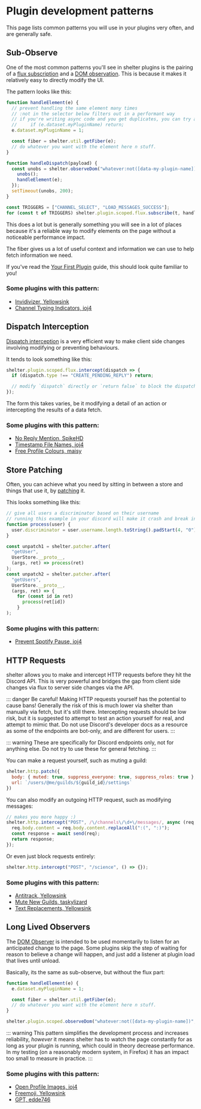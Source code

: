 # Plugin development patterns

This page lists common patterns you will use in your plugins very often,
and are generally safe.

## Sub-Observe

One of the most common patterns you'll see in shelter plugins is the pairing of a
[flux subscription](/reference#shelter-flux-dispatcher)
and a [DOM observation](/reference#shelter-observedom).
This is because it makes it relatively easy to directly modify the UI.

The pattern looks like this:
```js
function handleElement(e) {
  // prevent handling the same element many times
  // :not in the selector below filters out in a performant way
  // if you're writing async code and you get duplicates, you can try adding this too:
  //     if (e.dataset.myPluginName) return;
  e.dataset.myPluginName = 1;

  const fiber = shelter.util.getFiber(e);
  // do whatever you want with the element here n stuff.
}

function handleDispatch(payload) {
  const unobs = shelter.observeDom("whatever:not([data-my-plugin-name])", e => {
    unobs();
    handleElement(e);
  });
  setTimeout(unobs, 200);
}

const TRIGGERS = ["CHANNEL_SELECT", "LOAD_MESSAGES_SUCCESS"];
for (const t of TRIGGERS) shelter.plugin.scoped.flux.subscribe(t, handleDispatch);
```

This does a lot but is generally something you will see in a lot of places because it's a reliable way to modify
elements on the page without a noticeable performance impact.

[//]: # (TODO: link "fiber" to background)
The fiber gives us a lot of useful context and information we can use to help fetch information we need.

If you've read the [Your First Plugin](plugin) guide, this should look quite familiar to you!

### Some plugins with this pattern:
 - [Invidivizer, Yellowsink](https://github.com/yellowsink/shelter-plugins/blob/0fe8bf062cae0e9ce7688d091f8953ff0934a301/plugins/invidivizer/index.jsx)
 - [Channel Typing Indicators, ioj4](https://github.com/ioj4/shelter-plugins/blob/8e80fc012a5b39b33ef30203f9684afc599e1801/plugins/channel-typing-indicators/index.jsx)

## Dispatch Interception

[Dispatch interception](/reference#shelter-flux-intercept) is a very efficient way to make client side changes
involving modifying or preventing behaviours.

It tends to look something like this:
```js
shelter.plugin.scoped.flux.intercept(dispatch => {
  if (dispatch.type !== "CREATE_PENDING_REPLY") return;

  // modify `dispatch` directly or `return false` to block the dispatch.
});
```

The form this takes varies, be it modifying a detail of an action or intercepting the results of a data fetch.

### Some plugins with this pattern:
 - [No Reply Mention, SpikeHD](https://github.com/SpikeHD/shelter-plugins/blob/2621b32a1cb9c968a6e35d5febf279accf75a790/plugins/no-reply-mention/index.ts)
 - [Timestamp File Names, ioj4](https://github.com/ioj4/shelter-plugins/blob/f290f7c8e19bdc50aef976be22824ee954c99943/plugins/timestamp-file-names/index.js)
 - [Free Profile Colours, maisy](https://github.com/maisymoe/furniture/blob/a4545acc9b9dae198007708eff1bddf78ae6661f/plugins/FreeProfileColors/index.ts)

## Store Patching

Often, you can achieve what you need by sitting in between a store and things that use it, by
[patching](/reference#shelter-patcher) it.

This looks something like this:
```js
// give all users a discriminator based on their username
// running this example in your discord will make it crash and break in fun ways
function process(user) {
  user.discriminator = user.username.length.toString().padStart(4, "0");
}

const unpatch1 = shelter.patcher.after(
  "getUser",
  UserStore.__proto__,
  (args, ret) => process(ret)
);
const unpatch2 = shelter.patcher.after(
  "getUsers",
  UserStore.__proto__,
  (args, ret) => {
    for (const id in ret)
      process(ret[id])
    }
);
```

### Some plugins with this pattern:
 - [Prevent Spotify Pause, ioj4](https://github.com/ioj4/shelter-plugins/blob/dd74f51d8bb39f6513139041e4752bf45b4bc91a/plugins/prevent-spotify-pause/index.js)

## HTTP Requests

shelter allows you to make and intercept HTTP requests before they hit the Discord API. This is very powerful and
bridges the gap from client side changes via flux to server side changes via the API.

::: danger
Be careful! Making HTTP requests yourself has the potential to cause bans!
Generally the risk of this is much lower via shelter than manually via fetch, but it's still there.
Intercepting requests should be low risk, but it is suggested to attempt to test an action yourself for real, and
attempt to mimic that.
Do not use Discord's developer docs as a resource as some of the endpoints are bot-only, and are different for users.
:::

::: warning
These are specifically for Discord endpoints only, not for anything else. Do not try to use these for general fetching.
:::

You can make a request yourself, such as muting a guild:
```js
shelter.http.patch({
  body: { muted: true, suppress_everyone: true, suppress_roles: true },
  url: `/users/@me/guilds/${guild_id}/settings`
})
```

You can also modify an outgoing HTTP request, such as modifying messages:
```js
// makes you more happy :)
shelter.http.intercept("POST", /\/channels\/\d+\/messages/, async (req, send) => {
  req.body.content = req.body.content.replaceAll(":(", ":)");
  const response = await send(req);
  return response;
});
```

Or even just block requests entirely:
```js
shelter.http.intercept("POST", "/science", () => {});
```

### Some plugins with this pattern:
 - [Antitrack, Yellowsink](https://github.com/yellowsink/shelter-plugins/blob/91efdf57385794d4b189748431b89fb4deebe9c8/plugins/antitrack/index.js)
 - [Mute New Guilds, taskylizard](https://github.com/taskylizard/shelter-plugins/blob/259b1d09ed8d0b349d35cc3e95e3f2dbb3e9e9b4/plugins/mutenewguild/index.ts)
 - [Text Replacements, Yellowsink](https://github.com/yellowsink/shelter-plugins/blob/91efdf57385794d4b189748431b89fb4deebe9c8/plugins/text-replacements/index.ts)

## Long Lived Observers

The [DOM Observer](/reference#shelter-observedom) is intended to be used momentarily to listen for an anticipated change
to the page.
Some plugins skip the step of waiting for reason to believe a change will happen, and just add a listener at plugin
load that lives until unload.

Basically, its the same as sub-observe, but without the flux part:
```js
function handleElement(e) {
  e.dataset.myPluginName = 1;

  const fiber = shelter.util.getFiber(e);
  // do whatever you want with the element here n stuff.
}

shelter.plugin.scoped.observeDom("whatever:not([data-my-plugin-name])", handleElement);
```

::: warning
This pattern simplifies the development process and increases reliability, _however_ it means shelter has to watch the
page constantly for as long as your plugin is running, which could in theory decrease performance.
In my testing (on a reasonably modern system, in Firefox) it has an impact too small to measure in practice.
:::

### Some plugins with this pattern:
- [Open Profile Images, ioj4](https://github.com/ioj4/shelter-plugins/blob/cabec08563b8639b3a62ec067672eaa0b6ddd17c/plugins/open-profile-images/index.jsx)
- [Freemoji, Yellowsink](https://github.com/yellowsink/shelter-plugins/blob/91efdf57385794d4b189748431b89fb4deebe9c8/plugins/freemoji/index.js)
- [GPT, edde746](https://github.com/edde746/shelter-plugins/blob/0bcee4af88163442ee514ac390cb35953e881ce6/plugins/gpt/index.jsx)
